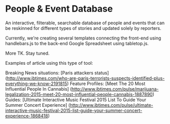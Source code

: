 # People & Event Database
An interactive, filterable, searchable database of people and events that can be reskinned for different types of stories and updated solely by reporters.


Currently, we're creating several templates connecting the front-end using handlebars.js to the back-end Google Spreadsheet using tabletop.js.

More TK. Stay tuned.

Examples of article using this type of tool:

Breaking News situations: [Paris attackers status] (http://www.ibtimes.com/who-are-paris-terrorists-suspects-identified-plus-everything-we-know-2191815)
Feature Profiles:  [Meet The 20 Most Influential People In Cannabis] (http://www.ibtimes.com/pulse/marijuana-legalization-2015-meet-20-most-influential-people-cannabis-1887890)
Guides: [Ultimate Interactive Music Festival 2015 List To Guide Your Summer Concert Experience] (http://www.ibtimes.com/pulse/ultimate-interactive-music-festival-2015-list-guide-your-summer-concert-experience-1868418)
